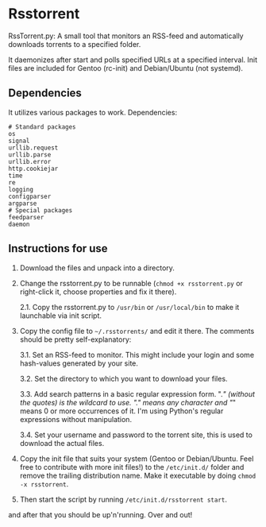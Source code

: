 # Rsstorrent

RssTorrent.py: A small tool that monitors an RSS-feed and automatically downloads torrents to a specified folder.

It daemonizes after start and polls specified URLs at a specified interval. Init files are included for Gentoo (rc-init) and Debian/Ubuntu (not systemd).

## Dependencies

It utilizes various packages to work. Dependencies:

    # Standard packages
    os
    signal
    urllib.request
    urllib.parse
    urllib.error
    http.cookiejar
    time
    re
    logging
    configparser
    argparse
    # Special packages
    feedparser
    daemon


## Instructions for use

1. Download the files and unpack into a directory.
2. Change the rsstorrent.py to be runnable (`chmod +x rsstorrent.py` or right-click it, choose properties and fix it there).

    2.1. Copy the rsstorrent.py to `/usr/bin` or `/usr/local/bin` to make it launchable via init script.
    
3. Copy the config file to `~/.rsstorrents/` and edit it there. The comments should be pretty self-explanatory:

    3.1. Set an RSS-feed to monitor. This might include your login and some hash-values generated by your site.
    
    3.2. Set the directory to which you want to download your files.
    
    3.3. Add search patterns in a basic regular expression form. ".*" (without the quotes) is the wildcard to use. "." means any character and "*" means 0 or more occurrences of it. I'm using Python's regular expressions without manipulation.
    
    3.4. Set your username and password to the torrent site, this is used to download the actual files.
    
4. Copy the init file that suits your system (Gentoo or Debian/Ubuntu. Feel free to contribute with more init files!) to the `/etc/init.d/` folder and remove the trailing distribution name. Make it executable by doing `chmod -x rsstorrent`.
5. Then start the script by running `/etc/init.d/rsstorrent start`.

and after that you should be up'n'running. Over and out!
